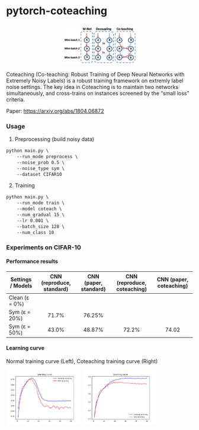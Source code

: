 # pytorch-coteaching
<p align='center'>
    <img src="./coteaching_idea.png" width="40%" />
</p>
Coteaching (Co-teaching: Robust Training of Deep Neural Networks with Extremely Noisy Labels) is a robust training framework on extremly label noise settings. The key idea in Coteaching is to maintain two networks simultaneously, and cross-trains on instances screened by the “small loss” criteria.

Paper: https://arxiv.org/abs/1804.06872

### Usage
1. Preprocessing (build noisy data)
~~~
python main.py \
    --run_mode preprocess \
    --noise_prob 0.5 \
    --noise_type sym \
    --dataset CIFAR10
~~~

2. Training
~~~
python main.py \
    --run_mode train \
    --model coteach \
    --num_gradual 15 \
    --lr 0.001 \
    --batch_size 128 \
    --num_class 10
~~~



### Experiments on CIFAR-10

#### Performance results
| Settings / Models   	| CNN (reproduce, standard) 	| CNN (paper, standard) 	| CNN (reproduce, coteaching) 	| CNN (paper, coteaching) 	|
|---------------------	|:-------------------------:	|:---------------------:	|:---------------------------:	|:-----------------------:	|
| Clean (ε = 0%)      	|                           	|                       	|                             	|                         	|
| Sym (ε = 20%) 	|             71.7%              	|           76.25%            	|                             	|                         	|
| Sym (ε = 50%) 	|       43.0%     	|         48.87%        	|            72.2%            	|          74.02          	|


#### Learning curve 
Normal training curve (Left), Coteaching training curve (Right)


<img src="./normal_learning_curve.png" width="40%" />     <img src="./coteach_learning_curve.png" width="40%" />


